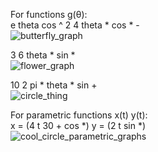 For functions g(θ):  
e theta cos ^ 2 4 theta * cos * -  
![butterfly_graph](https://user-images.githubusercontent.com/27488093/38174702-67f514b4-35c9-11e8-8e75-305a839c75b7.png)  

3 6 theta * sin *  
![flower_graph](https://user-images.githubusercontent.com/27488093/38174772-819453a2-35ca-11e8-94f2-ae62e1643c52.png)  

10 2 pi * theta * sin +  
![circle_thing](https://user-images.githubusercontent.com/27488093/38178376-a6cdb62e-3609-11e8-838d-0a2c19cd112b.png)  
  
  
  
For parametric functions x(t) y(t):  
x = (4 t 30 + cos *) y = (2 t sin *)  
![cool_circle_parametric_graphs](https://user-images.githubusercontent.com/27488093/40799311-24a2fbe8-6505-11e8-95c7-7b77b5c307f0.png)
